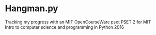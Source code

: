 # Hangman.py

Tracking my progress with an MIT OpenCourseWare pset
PSET 2 for MIT Intro to computer science and programming in Python 2016

